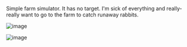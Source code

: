 Simple farm simulator. It has no target. I'm sick of everything and really-really want to go to the farm to catch runaway rabbits.

![image](https://github.com/KSIMAN/LoryShelter/assets/126195774/d0099f03-0088-4c0a-94cd-0ba0204b8554)


![image](https://github.com/KSIMAN/LoryShelter/assets/126195774/c9fbed2b-e336-4cf4-948f-0eabb87efcca)
